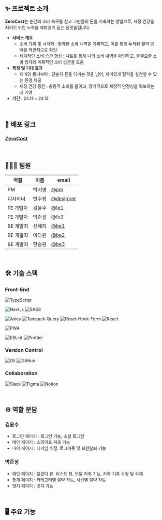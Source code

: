 ## ✨ 프로젝트 소개
**ZeroCost**는 순간의 소비 욕구를 참고 그만큼의 돈을 저축하는 방법으로, 재정 건강을 지키기 위한 노력을 재미있게 돕는 플랫폼입니다.

- **서비스 개요**
  - 소비 기록 및 시각화 : 절약한 소비 내역을 기록하고, 이를 통해 누적된 절약 금액을 직관적으로 확인
  - 체계적인 소비 습관 형성 : 차트를 통해 나의 소비 내역을 확인하고, 불필요한 소비 방지와 계획적인 소비 습관을 도움
- **특징 및 기대 효과**
  - 재미와 동기부여 : 단순히 돈을 아끼는 것을 넘어, 재미있게 절약을 실천할 수 있는 환경 제공
  - 재정 건강 증진 : 충동적 소비를 줄이고, 장기적으로 재정적 안정성을 확보하는 데 기여
- **기간** : 24.11 ~ 24.12

<br/>

## 🔗 배포 링크
### [ZeroCost](https://zerocost-eta.vercel.app/)

<br/>

## 🧑‍🤝‍🧑 팀원
| **역할**        | **이름**      |**email**|
|-----------------|---------------|---------------|
| PM         | 박지영 |[@pm](asdjy0212@gmail.com)|
| 디자이너   | 반수정 |[@designer](bbansujung@gmail.com)|
| FE 개발자   | 김윤수      |[@fe1](rladbstn1212@gmail.com)|
| FE 개발자   | 박준성      |[@fe2](juncastle97@gmail.com)|
| BE 개발자   | 신혜지      |[@be1](shehelen@naver.com)|
| BE 개발자   | 이다원      |[@be2](ekdnjs210@gmail.com)|
| BE 개발자   | 한승원      |[@be3](seungwonpioneer@gmailcom)|

<br/>

## 🛠️ 기술 스택
### Front-End
![TypeScript](https://img.shields.io/badge/TypeScript-3178C6.svg?&style=for-the-badge&logo=TypeScript&logoColor=white)

![Next.js](https://img.shields.io/badge/Next.js-black?style=for-the-badge&logo=next.js&logoColor=white)
![SASS](https://img.shields.io/badge/SASS-hotpink.svg?style=for-the-badge&logo=SASS&logoColor=white)

![Axios](https://img.shields.io/badge/Axios-5429e4.svg?&logo=Axios&logoColor=white&style=for-the-badge)
![Tanstack-Query](https://img.shields.io/badge/tanstack_query-FF4154.svg?style=for-the-badge&logo=reactquery&logoColor=white)
![React-Hook-Form](https://img.shields.io/badge/react_hook_form-EC5990.svg?style=for-the-badge&logo=reacthookform&logoColor=white)
![React](https://img.shields.io/badge/zustand-%2320232a.svg?style=for-the-badge&logo=react&logoColor=%2361DAFB)

![PWA](https://img.shields.io/badge/PWA-5A0FC8.svg?style=for-the-badge&logo=pwa&logoColor=white)

![ESLint](https://img.shields.io/badge/ESLint-4B32C3?style=for-the-badge&logo=eslint&logoColor=white)
![Prettier](https://img.shields.io/badge/prettier-F7B93E?style=for-the-badge&logo=prettier&logoColor=white)

### Version Control
![Git](https://img.shields.io/badge/Git-f05032.svg?&style=for-the-badge&logo=Git&logoColor=white)
![GitHub](https://img.shields.io/badge/GitHub-181717.svg?&style=for-the-badge&logo=GitHub&logoColor=white)

### Collaboration
![Slack](https://img.shields.io/badge/Slack-4A154B?style=for-the-badge&logo=slack&logoColor=white)
![Figma](https://img.shields.io/badge/Figma-f24e1e.svg?&style=for-the-badge&logo=Figma&logoColor=white)
![Notion](https://img.shields.io/badge/Notion-%23000000.svg?style=for-the-badge&logo=notion&logoColor=white)

</br>

## ⚙️ 역할 분담
### 김윤수
- 로그인 페이지 : 로그인 기능, 소셜 로그인
- 메인 페이지 : 스와이프 저축 기능
- 마이 페이지 : 닉네임 수정, 로그아웃 및 회원탈퇴 기능

### 박준성
- 메인 페이지 : 캘린더 뷰, 리스트 뷰, 모달 저축 기능, 저축 기록 수정 및 삭제
- 통계 페이지 : 카테고리별 절약 차트, 시간별 절약 차트
- 뱃지 페이지 : 뱃지 기능

</br>

## 🖥️ 주요 기능
